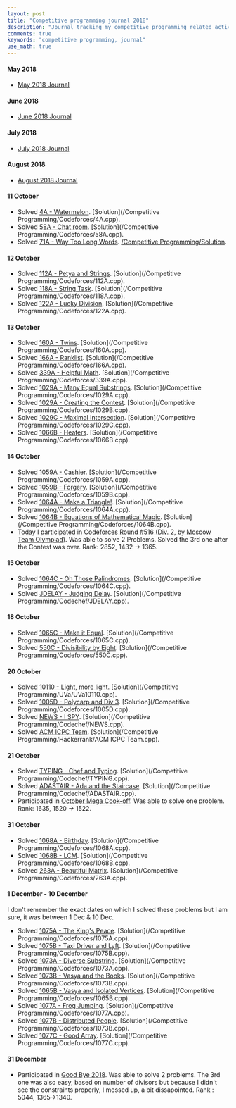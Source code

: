 ```yaml
---
layout: post
title: "Competitive programming journal 2018"
description: "Journal tracking my competitive programming related activities in 2018"
comments: true
keywords: "competitive programming, journal"
use_math: true
---
```


#### May 2018
* [May 2018 Journal](https://piyushtiwary31.wordpress.com/2018/05/)

#### June 2018
* [June 2018 Journal](https://piyushtiwary31.wordpress.com/2018/06/)

#### July 2018
* [July 2018 Journal](https://piyushtiwary31.wordpress.com/2018/07/)

#### August 2018
* [August 2018 Journal](https://piyushtiwary31.wordpress.com/2018/08/)

#### 11 October
* Solved [4A - Watermelon](https://codeforces.com/problemset/problem/4/A). [Solution](/Competitive Programming/Codeforces/4A.cpp).
* Solved [58A - Chat room](http://codeforces.com/problemset/problem/58/A). [Solution](/Competitive Programming/Codeforces/58A.cpp).
* Solved [71A - Way Too Long Words](http://codeforces.com/problemset/problem/71/A). [/Competitive Programming/Solution](Codeforces/71A.cpp).


#### 12 October
* Solved [112A - Petya and Strings](http://codeforces.com/problemset/problem/112/A). [Solution](/Competitive Programming/Codeforces/112A.cpp).
* Solved [118A - String Task](http://codeforces.com/problemset/problem/118/A). [Solution](/Competitive Programming/Codeforces/118A.cpp).
* Solved [122A - Lucky Division](http://codeforces.com/problemset/problem/122/A). [Solution](/Competitive Programming/Codeforces/122A.cpp).


#### 13 October
* Solved [160A - Twins](http://codeforces.com/problemset/problem/160/A). [Solution](/Competitive Programming/Codeforces/160A.cpp).
* Solved [166A - Ranklist](http://codeforces.com/problemset/problem/166/A). [Solution](/Competitive Programming/Codeforces/166A.cpp).
* Solved [339A - Helpful Math](http://codeforces.com/problemset/problem/339/A). [Solution](/Competitive Programming/Codeforces/339A.cpp).
* Solved [1029A - Many Equal Substrings](http://codeforces.com/problemset/problem/1029/A). [Solution](/Competitive Programming/Codeforces/1029A.cpp).
* Solved [1029A - Creating the Contest](http://codeforces.com/problemset/problem/1029/B). [Solution](/Competitive Programming/Codeforces/1029B.cpp).
* Solved [1029C - Maximal Intersection](http://codeforces.com/problemset/problem/1029/C). [Solution](/Competitive Programming/Codeforces/1029C.cpp).
* Solved [1066B - Heaters](http://codeforces.com/problemset/problem/1066/B). [Solution](/Competitive Programming/Codeforces/1066B.cpp).


#### 14 October
* Solved [1059A - Cashier](https://codeforces.com/contest/1059/problem/A). [Solution](/Competitive Programming/Codeforces/1059A.cpp).
* Solved [1059B - Forgery](https://codeforces.com/contest/1059/problem/B). [Solution](/Competitive Programming/Codeforces/1059B.cpp).
* Solved [1064A - Make a Triangle!](https://codeforces.com/contest/1064/problem/A). [Solution](/Competitive Programming/Codeforces/1064A.cpp).
* Solved [1064B - Equations of Mathematical Magic](https://codeforces.com/contest/1064/problem/B). [Solution](/Competitive Programming/Codeforces/1064B.cpp).
* Today I participated in [Codeforces Round #516 (Div. 2, by Moscow Team Olympiad)](https://codeforces.com/contest/1064/standings/participant/20390422#p20390422). Was able to solve 2 Problems. Solved the 3rd one after the Contest was over. Rank: 2852, 1432 -> 1365.


#### 15 October
* Solved [1064C - Oh Those Palindromes](https://codeforces.com/contest/1064/problem/C). [Solution](/Competitive Programming/Codeforces/1064C.cpp).
* Solved [JDELAY - Judging Delay](https://www.codechef.com/LTIME64B/problems/JDELAY). [Solution](/Competitive Programming/Codechef/JDELAY.cpp). 


#### 18 October
* Solved [1065C - Make it Equal](https://codeforces.com/problemset/problem/1065/C). [Solution](/Competitive Programming/Codeforces/1065C.cpp).
* Solved [550C - Divisibility by Eight](http://codeforces.com/contest/550/problem/C). [Solution](/Competitive Programming/Codeforces/550C.cpp).


#### 20 October
* Solved [10110 - Light, more light](https://uva.onlinejudge.org/index.php?option=com_onlinejudge&Itemid=8&page=show_problem&category=&problem=1051&mosmsg=Submission+received+with+ID+22160097). [Solution](/Competitive Programming/UVa/UVa10110.cpp).
* Solved [1005D - Polycarp and Div 3](http://codeforces.com/problemset/problem/1005/D). [Solution](/Competitive Programming/Codeforces/1005D.cpp).
* Solved [NEWS - I SPY](https://www.codechef.com/DODE2018/problems/NEWS). [Solution](/Competitive Programming/Codechef/NEWS.cpp).
* Solved [ACM ICPC Team](https://www.hackerrank.com/challenges/acm-icpc-team/problem). [Solution](/Competitive Programming/Hackerrank/ACM ICPC Team.cpp).


#### 21 October
* Solved [TYPING - Chef and Typing](https://www.codechef.com/SNCK1A19/problems/TYPING#). [Solution](/Competitive Programming/Codechef/TYPING.cpp).
* Solved [ADASTAIR - Ada and the Staircase](https://www.codechef.com/COOK99B/problems/ADASTAIR). [Solution](/Competitive Programming/Codechef/ADASTAIR.cpp).
* Participated in [October Mega Cook-off](https://www.codechef.com/COOK99B). Was able to solve one problem. Rank: 1635, 1520 -> 1522.


#### 31 October
* Solved [1068A - Birthday](https://codeforces.com/problemset/problem/1068/A). [Solution](/Competitive Programming/Codeforces/1068A.cpp).
* Solved [1068B - LCM](https://codeforces.com/problemset/problem/1068/B). [Solution](/Competitive Programming/Codeforces/1068B.cpp).
* Solved [263A - Beautiful Matrix](http://codeforces.com/problemset/problem/263/A). [Solution](/Competitive Programming/Codeforces/263A.cpp).

#### 1 December - 10 December
I don't remember the exact dates on which I solved these problems but I am sure, it was between 1 Dec & 10 Dec. 
* Solved [1075A - The King's Peace](https://codeforces.com/problemset/problem/1075/A). [Solution](/Competitive Programming/Codeforces/1075A.cpp).
* Solved [1075B - Taxi Driver and Lyft](http://codeforces.com/problemset/problem/1075/B). [Solution](/Competitive Programming/Codeforces/1075B.cpp).
* Solved [1073A - Diverse Substring](http://codeforces.com/problemset/problem/1073/A). [Solution](/Competitive Programming/Codeforces/1073A.cpp).
* Solved [1073B - Vasya and the Books](http://codeforces.com/problemset/problem/1073/B). [Solution](/Competitive Programming/Codeforces/1073B.cpp).
* Solved [1065B - Vasya and Isolated Vertices](http://codeforces.com/problemset/problem/1065/B). [Solution](/Competitive Programming/Codeforces/1065B.cpp).
* Solved [1077A - Frog Jumping](http://codeforces.com/problemset/problem/1077/A). [Solution](/Competitive Programming/Codeforces/1077A.cpp).
* Solved [1077B - Distributed People](http://codeforces.com/problemset/problem/1077/B). [Solution](/Competitive Programming/Codeforces/1073B.cpp).
* Solved [1077C - Good Array](http://codeforces.com/problemset/problem/1077/C). [Solution](/Competitive Programming/Codeforces/1077C.cpp).

#### 31 December
* Participated in [Good Bye 2018](https://codeforces.com/contest/1091). Was able to solve 2 problems. The 3rd one was also easy, based on number of divisors but because I didn't see the constraints properly, I messed up, a bit dissapointed. Rank : 5044, 1365->1340.
